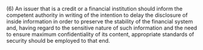 (6) An issuer that is a credit or a financial institution should inform the competent authority in writing of the intention to delay the disclosure of inside information in order to preserve the stability of the financial system and, having regard to the sensitive nature of such information and the need to ensure maximum confidentiality of its content, appropriate standards of security should be employed to that end.
